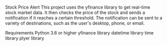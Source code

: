 Stock Price Alert
This project uses the yfinance library to get real-time stock market data. It then checks the price of the stock and sends a notification if it reaches a certain threshold. The notification can be sent to a variety of destinations, such as the user's desktop, phone, or email.

Requirements
Python 3.6 or higher
yfinance library
datetime library
time library
plyer library

